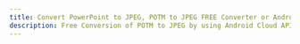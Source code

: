 ---title: Convert PowerPoint to JPEG, POTM to JPEG FREE Converter or Android SDKdescription: Free Conversion of POTM to JPEG by using Android Cloud APIs & SDKs. Also Create, Edit & Render Microsoft Word & OpenOffice documents in the Cloud.---